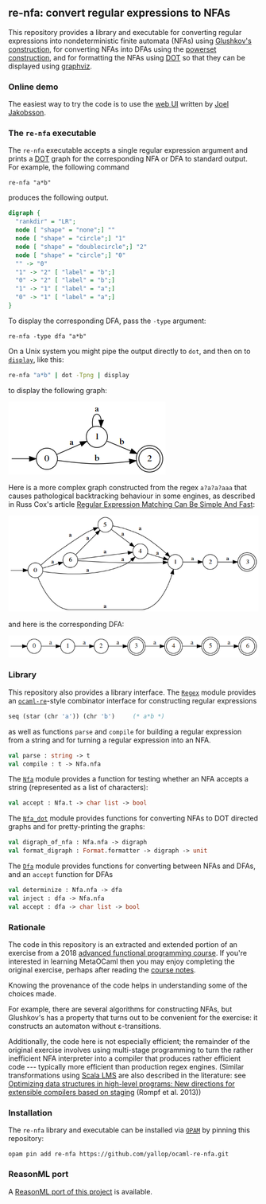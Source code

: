 ## re-nfa: convert regular expressions to NFAs

This repository provides a library and executable for converting
regular expressions into nondeterministic finite automata (NFAs) using
[Glushkov's construction][glushkov], for converting NFAs into DFAs
using the [powerset construction][powerset], and for formatting the
NFAs using [DOT][DOT] so that they can be displayed using [graphviz][graphviz].

### Online demo

The easiest way to try the code is to use the [web UI][web-ui] written
by [Joel Jakobsson][joelonsql].

### The `re-nfa` executable

The `re-nfa` executable accepts a single regular expression argument
and prints a [DOT][DOT] graph for the corresponding NFA or DFA to standard
output.  For example, the following command

```
re-nfa "a*b"
```

produces the following output.

```dot
digraph {
  "rankdir" = "LR";
  node [ "shape" = "none";] ""
  node [ "shape" = "circle";] "1"
  node [ "shape" = "doublecircle";] "2"
  node [ "shape" = "circle";] "0"
  "" -> "0" 
  "1" -> "2" [ "label" = "b";]
  "0" -> "2" [ "label" = "b";]
  "1" -> "1" [ "label" = "a";]
  "0" -> "1" [ "label" = "a";]
}
```

To display the corresponding DFA, pass the `-type` argument:

```
re-nfa -type dfa "a*b"
```

On a Unix system you might pipe the output directly to `dot`, and then
on to [`display`][display], like this:

```bash
re-nfa "a*b" | dot -Tpng | display
```

to display the following graph:

![a*b](/images/astarb.png)

Here is a more complex graph constructed from the regex `a?a?a?aaa` that causes pathological backtracking behaviour in some engines, as described in Russ Cox's article [Regular Expression Matching Can Be Simple And Fast][simple-and-fast]:

![a?a?a?aaa](/images/aqaqaqaaa.png)

and here is the corresponding DFA:

![a?a?a?aaa](/images/aqaqaqaaa-dfa.png)

### Library

This repository also provides a library interface.  The [`Regex`][regex] module provides an [`ocaml-re`][ocaml-re]-style combinator interface for constructing regular expressions

```ocaml
seq (star (chr 'a')) (chr 'b')     (* a*b *)
```

as well as functions `parse` and `compile` for building a regular
expression from a string and for turning a regular expression into an
NFA.


```ocaml
val parse : string -> t
val compile : t -> Nfa.nfa
```


The [`Nfa`][nfa] module provides a function for testing whether an NFA
accepts a string (represented as a list of characters):

```ocaml
val accept : Nfa.t -> char list -> bool
```

The [`Nfa_dot`][nfa_dot] module provides functions for converting NFAs
to DOT directed graphs and for pretty-printing the graphs:


```ocaml
val digraph_of_nfa : Nfa.nfa -> digraph
val format_digraph : Format.formatter -> digraph -> unit
```

The [`Dfa`][dfa] module provides functions for converting between NFAs and DFAs,
and an `accept` function for DFAs

```ocaml
val determinize : Nfa.nfa -> dfa
val inject : dfa -> Nfa.nfa
val accept : dfa -> char list -> bool
```


### Rationale

The code in this repository is an extracted and extended portion of
an exercise from a 2018 [advanced functional programming course][afp-exercises].
If you're interested in learning MetaOCaml then you may enjoy
completing the original exercise, perhaps after reading the
[course notes][afp-notes].

Knowing the provenance of the code helps in understanding some of the
choices made.

For example, there are several algorithms for constructing NFAs, but
Glushkov's has a property that turns out to be convenient for the
exercise: it constructs an automaton without ε-transitions.

Additionally, the code here is not especially efficient; the remainder
of the original exercise involves using multi-stage programming to
turn the rather inefficient NFA interpreter into a compiler that
produces rather efficient code --- typically more efficient than
production regex engines.  (Similar transformations using
[Scala LMS][lms] are also described in the literature: see
[Optimizing data structures in high-level programs: New directions for extensible compilers based on staging][rompf2013] (Rompf et al. 2013))

### Installation

The `re-nfa` library and executable can be installed via [`OPAM`][opam] by
pinning this repository:

```
opam pin add re-nfa https://github.com/yallop/ocaml-re-nfa.git
```

### ReasonML port

A [ReasonML port of this project][reason-port] is available.

[glushkov]: https://en.wikipedia.org/wiki/Glushkov%27s_construction_algorithm
[DOT]: https://en.wikipedia.org/wiki/DOT_(graph_description_language)
[graphviz]: https://graphviz.org/
[ocaml-re]: https://github.com/ocaml/ocaml-re
[display]: http://imagemagick.sourceforge.net/http/www/display.html
[simple-and-fast]: https://swtch.com/~rsc/regexp/regexp1.html
[afp-exercises]: https://www.cl.cam.ac.uk/teaching/1718/L28/assessment.html
[afp-notes]: https://www.cl.cam.ac.uk/teaching/1718/L28/materials.html
[lms]: https://scala-lms.github.io/
[rompf2013]: http://citeseerx.ist.psu.edu/viewdoc/summary?doi=10.1.1.301.2782
[opam]: https://opam.ocaml.org/
[regex]: https://github.com/yallop/ocaml-re-nfa/blob/master/lib/regex.mli
[ocaml-re]: https://github.com/ocaml/ocaml-re
[nfa]: https://github.com/yallop/ocaml-re-nfa/blob/master/lib/nfa.mli
[nfa_dot]: https://github.com/yallop/ocaml-re-nfa/blob/master/lib/nfa_dot.mli
[dfa]: https://github.com/yallop/ocaml-re-nfa/blob/master/lib/dfa.mli
[web-ui]: https://compiler.org/reason-re-nfa/src/index.html
[reason-port]: https://github.com/joelonsql/reason-re-nfa
[joelonsql]: https://github.com/joelonsql
[powerset]: https://en.wikipedia.org/wiki/Powerset_construction
